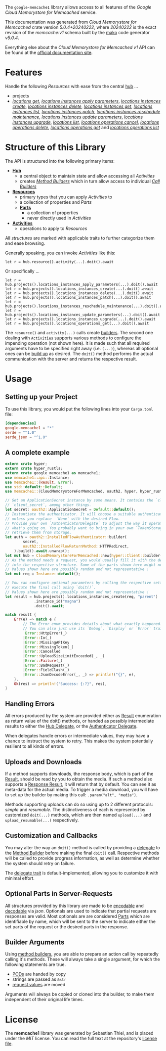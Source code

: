 <!---
DO NOT EDIT !
This file was generated automatically from 'src/generator/templates/api/README.md.mako'
DO NOT EDIT !
-->
The `google-memcache1` library allows access to all features of the *Google Cloud Memorystore for Memcached* service.

This documentation was generated from *Cloud Memorystore for Memcached* crate version *5.0.4+20240222*, where *20240222* is the exact revision of the *memcache:v1* schema built by the [mako](http://www.makotemplates.org/) code generator *v5.0.4*.

Everything else about the *Cloud Memorystore for Memcached* *v1* API can be found at the
[official documentation site](https://cloud.google.com/memorystore/).
# Features

Handle the following *Resources* with ease from the central [hub](https://docs.rs/google-memcache1/5.0.4+20240222/google_memcache1/CloudMemorystoreForMemcached) ... 

* projects
 * [*locations get*](https://docs.rs/google-memcache1/5.0.4+20240222/google_memcache1/api::ProjectLocationGetCall), [*locations instances apply parameters*](https://docs.rs/google-memcache1/5.0.4+20240222/google_memcache1/api::ProjectLocationInstanceApplyParameterCall), [*locations instances create*](https://docs.rs/google-memcache1/5.0.4+20240222/google_memcache1/api::ProjectLocationInstanceCreateCall), [*locations instances delete*](https://docs.rs/google-memcache1/5.0.4+20240222/google_memcache1/api::ProjectLocationInstanceDeleteCall), [*locations instances get*](https://docs.rs/google-memcache1/5.0.4+20240222/google_memcache1/api::ProjectLocationInstanceGetCall), [*locations instances list*](https://docs.rs/google-memcache1/5.0.4+20240222/google_memcache1/api::ProjectLocationInstanceListCall), [*locations instances patch*](https://docs.rs/google-memcache1/5.0.4+20240222/google_memcache1/api::ProjectLocationInstancePatchCall), [*locations instances reschedule maintenance*](https://docs.rs/google-memcache1/5.0.4+20240222/google_memcache1/api::ProjectLocationInstanceRescheduleMaintenanceCall), [*locations instances update parameters*](https://docs.rs/google-memcache1/5.0.4+20240222/google_memcache1/api::ProjectLocationInstanceUpdateParameterCall), [*locations instances upgrade*](https://docs.rs/google-memcache1/5.0.4+20240222/google_memcache1/api::ProjectLocationInstanceUpgradeCall), [*locations list*](https://docs.rs/google-memcache1/5.0.4+20240222/google_memcache1/api::ProjectLocationListCall), [*locations operations cancel*](https://docs.rs/google-memcache1/5.0.4+20240222/google_memcache1/api::ProjectLocationOperationCancelCall), [*locations operations delete*](https://docs.rs/google-memcache1/5.0.4+20240222/google_memcache1/api::ProjectLocationOperationDeleteCall), [*locations operations get*](https://docs.rs/google-memcache1/5.0.4+20240222/google_memcache1/api::ProjectLocationOperationGetCall) and [*locations operations list*](https://docs.rs/google-memcache1/5.0.4+20240222/google_memcache1/api::ProjectLocationOperationListCall)




# Structure of this Library

The API is structured into the following primary items:

* **[Hub](https://docs.rs/google-memcache1/5.0.4+20240222/google_memcache1/CloudMemorystoreForMemcached)**
    * a central object to maintain state and allow accessing all *Activities*
    * creates [*Method Builders*](https://docs.rs/google-memcache1/5.0.4+20240222/google_memcache1/client::MethodsBuilder) which in turn
      allow access to individual [*Call Builders*](https://docs.rs/google-memcache1/5.0.4+20240222/google_memcache1/client::CallBuilder)
* **[Resources](https://docs.rs/google-memcache1/5.0.4+20240222/google_memcache1/client::Resource)**
    * primary types that you can apply *Activities* to
    * a collection of properties and *Parts*
    * **[Parts](https://docs.rs/google-memcache1/5.0.4+20240222/google_memcache1/client::Part)**
        * a collection of properties
        * never directly used in *Activities*
* **[Activities](https://docs.rs/google-memcache1/5.0.4+20240222/google_memcache1/client::CallBuilder)**
    * operations to apply to *Resources*

All *structures* are marked with applicable traits to further categorize them and ease browsing.

Generally speaking, you can invoke *Activities* like this:

```Rust,ignore
let r = hub.resource().activity(...).doit().await
```

Or specifically ...

```ignore
let r = hub.projects().locations_instances_apply_parameters(...).doit().await
let r = hub.projects().locations_instances_create(...).doit().await
let r = hub.projects().locations_instances_delete(...).doit().await
let r = hub.projects().locations_instances_patch(...).doit().await
let r = hub.projects().locations_instances_reschedule_maintenance(...).doit().await
let r = hub.projects().locations_instances_update_parameters(...).doit().await
let r = hub.projects().locations_instances_upgrade(...).doit().await
let r = hub.projects().locations_operations_get(...).doit().await
```

The `resource()` and `activity(...)` calls create [builders][builder-pattern]. The second one dealing with `Activities` 
supports various methods to configure the impending operation (not shown here). It is made such that all required arguments have to be 
specified right away (i.e. `(...)`), whereas all optional ones can be [build up][builder-pattern] as desired.
The `doit()` method performs the actual communication with the server and returns the respective result.

# Usage

## Setting up your Project

To use this library, you would put the following lines into your `Cargo.toml` file:

```toml
[dependencies]
google-memcache1 = "*"
serde = "^1.0"
serde_json = "^1.0"
```

## A complete example

```Rust
extern crate hyper;
extern crate hyper_rustls;
extern crate google_memcache1 as memcache1;
use memcache1::api::Instance;
use memcache1::{Result, Error};
use std::default::Default;
use memcache1::{CloudMemorystoreForMemcached, oauth2, hyper, hyper_rustls, chrono, FieldMask};

// Get an ApplicationSecret instance by some means. It contains the `client_id` and 
// `client_secret`, among other things.
let secret: oauth2::ApplicationSecret = Default::default();
// Instantiate the authenticator. It will choose a suitable authentication flow for you, 
// unless you replace  `None` with the desired Flow.
// Provide your own `AuthenticatorDelegate` to adjust the way it operates and get feedback about 
// what's going on. You probably want to bring in your own `TokenStorage` to persist tokens and
// retrieve them from storage.
let auth = oauth2::InstalledFlowAuthenticator::builder(
        secret,
        oauth2::InstalledFlowReturnMethod::HTTPRedirect,
    ).build().await.unwrap();
let mut hub = CloudMemorystoreForMemcached::new(hyper::Client::builder().build(hyper_rustls::HttpsConnectorBuilder::new().with_native_roots().https_or_http().enable_http1().build()), auth);
// As the method needs a request, you would usually fill it with the desired information
// into the respective structure. Some of the parts shown here might not be applicable !
// Values shown here are possibly random and not representative !
let mut req = Instance::default();

// You can configure optional parameters by calling the respective setters at will, and
// execute the final call using `doit()`.
// Values shown here are possibly random and not representative !
let result = hub.projects().locations_instances_create(req, "parent")
             .instance_id("magna")
             .doit().await;

match result {
    Err(e) => match e {
        // The Error enum provides details about what exactly happened.
        // You can also just use its `Debug`, `Display` or `Error` traits
         Error::HttpError(_)
        |Error::Io(_)
        |Error::MissingAPIKey
        |Error::MissingToken(_)
        |Error::Cancelled
        |Error::UploadSizeLimitExceeded(_, _)
        |Error::Failure(_)
        |Error::BadRequest(_)
        |Error::FieldClash(_)
        |Error::JsonDecodeError(_, _) => println!("{}", e),
    },
    Ok(res) => println!("Success: {:?}", res),
}

```
## Handling Errors

All errors produced by the system are provided either as [Result](https://docs.rs/google-memcache1/5.0.4+20240222/google_memcache1/client::Result) enumeration as return value of
the doit() methods, or handed as possibly intermediate results to either the 
[Hub Delegate](https://docs.rs/google-memcache1/5.0.4+20240222/google_memcache1/client::Delegate), or the [Authenticator Delegate](https://docs.rs/yup-oauth2/*/yup_oauth2/trait.AuthenticatorDelegate.html).

When delegates handle errors or intermediate values, they may have a chance to instruct the system to retry. This 
makes the system potentially resilient to all kinds of errors.

## Uploads and Downloads
If a method supports downloads, the response body, which is part of the [Result](https://docs.rs/google-memcache1/5.0.4+20240222/google_memcache1/client::Result), should be
read by you to obtain the media.
If such a method also supports a [Response Result](https://docs.rs/google-memcache1/5.0.4+20240222/google_memcache1/client::ResponseResult), it will return that by default.
You can see it as meta-data for the actual media. To trigger a media download, you will have to set up the builder by making
this call: `.param("alt", "media")`.

Methods supporting uploads can do so using up to 2 different protocols: 
*simple* and *resumable*. The distinctiveness of each is represented by customized 
`doit(...)` methods, which are then named `upload(...)` and `upload_resumable(...)` respectively.

## Customization and Callbacks

You may alter the way an `doit()` method is called by providing a [delegate](https://docs.rs/google-memcache1/5.0.4+20240222/google_memcache1/client::Delegate) to the 
[Method Builder](https://docs.rs/google-memcache1/5.0.4+20240222/google_memcache1/client::CallBuilder) before making the final `doit()` call. 
Respective methods will be called to provide progress information, as well as determine whether the system should 
retry on failure.

The [delegate trait](https://docs.rs/google-memcache1/5.0.4+20240222/google_memcache1/client::Delegate) is default-implemented, allowing you to customize it with minimal effort.

## Optional Parts in Server-Requests

All structures provided by this library are made to be [encodable](https://docs.rs/google-memcache1/5.0.4+20240222/google_memcache1/client::RequestValue) and 
[decodable](https://docs.rs/google-memcache1/5.0.4+20240222/google_memcache1/client::ResponseResult) via *json*. Optionals are used to indicate that partial requests are responses 
are valid.
Most optionals are are considered [Parts](https://docs.rs/google-memcache1/5.0.4+20240222/google_memcache1/client::Part) which are identifiable by name, which will be sent to 
the server to indicate either the set parts of the request or the desired parts in the response.

## Builder Arguments

Using [method builders](https://docs.rs/google-memcache1/5.0.4+20240222/google_memcache1/client::CallBuilder), you are able to prepare an action call by repeatedly calling it's methods.
These will always take a single argument, for which the following statements are true.

* [PODs][wiki-pod] are handed by copy
* strings are passed as `&str`
* [request values](https://docs.rs/google-memcache1/5.0.4+20240222/google_memcache1/client::RequestValue) are moved

Arguments will always be copied or cloned into the builder, to make them independent of their original life times.

[wiki-pod]: http://en.wikipedia.org/wiki/Plain_old_data_structure
[builder-pattern]: http://en.wikipedia.org/wiki/Builder_pattern
[google-go-api]: https://github.com/google/google-api-go-client

# License
The **memcache1** library was generated by Sebastian Thiel, and is placed 
under the *MIT* license.
You can read the full text at the repository's [license file][repo-license].

[repo-license]: https://github.com/Byron/google-apis-rsblob/main/LICENSE.md

